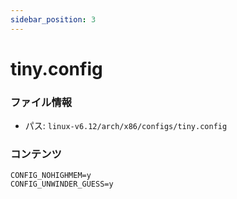 ```yaml
---
sidebar_position: 3
---
```

# tiny.config

### ファイル情報

- パス: `linux-v6.12/arch/x86/configs/tiny.config`

### コンテンツ

```config
CONFIG_NOHIGHMEM=y
CONFIG_UNWINDER_GUESS=y

```
